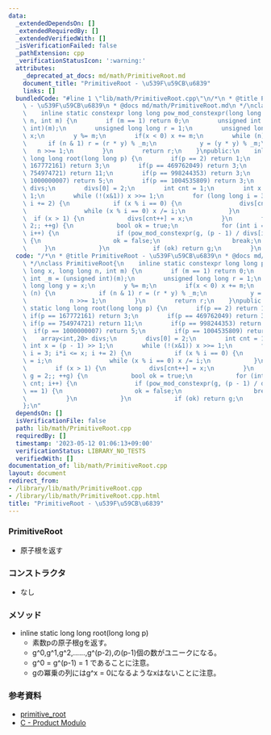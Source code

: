 ```yaml
---
data:
  _extendedDependsOn: []
  _extendedRequiredBy: []
  _extendedVerifiedWith: []
  _isVerificationFailed: false
  _pathExtension: cpp
  _verificationStatusIcon: ':warning:'
  attributes:
    _deprecated_at_docs: md/math/PrimitiveRoot.md
    document_title: "PrimitiveRoot - \u539F\u59CB\u6839"
    links: []
  bundledCode: "#line 1 \"lib/math/PrimitiveRoot.cpp\"\n/*\n * @title PrimitiveRoot\
    \ - \u539F\u59CB\u6839\n * @docs md/math/PrimitiveRoot.md\n */\nclass PrimitiveRoot{\n\
    \    inline static constexpr long long pow_mod_constexpr(long long x, long long\
    \ n, int m) {\n        if (m == 1) return 0;\n        unsigned int _m = (unsigned\
    \ int)(m);\n        unsigned long long r = 1;\n        unsigned long long y =\
    \ x;\n        y %= m;\n        if(x < 0) x += m;\n        while (n) {\n      \
    \      if (n & 1) r = (r * y) % _m;\n            y = (y * y) % _m;\n         \
    \   n >>= 1;\n        }\n        return r;\n    }\npublic:\n    inline static\
    \ long long root(long long p) {\n        if(p == 2) return 1;\n        if(p ==\
    \ 167772161) return 3;\n        if(p == 469762049) return 3;\n        if(p ==\
    \ 754974721) return 11;\n        if(p == 998244353) return 3;\n        if(p ==\
    \ 1000000007) return 5;\n        if(p == 1004535809) return 3;\n        array<int,20>\
    \ divs;\n        divs[0] = 2;\n        int cnt = 1;\n        int x = (p - 1) >>\
    \ 1;\n        while (!(x&1)) x >>= 1;\n        for (long long i = 3; i*i <= x;\
    \ i += 2) {\n            if (x % i == 0) {\n                divs[cnt++] = i;\n\
    \                while (x % i == 0) x /= i;\n            }\n        }\n      \
    \  if (x > 1) {\n            divs[cnt++] = x;\n        }\n        for (int g =\
    \ 2;; ++g) {\n            bool ok = true;\n            for (int i = 0; i < cnt;\
    \ i++) {\n                if (pow_mod_constexpr(g, (p - 1) / divs[i], p) == 1)\
    \ {\n                    ok = false;\n                    break;\n           \
    \     }\n            }\n            if (ok) return g;\n        }\n    }\n};\n"
  code: "/*\n * @title PrimitiveRoot - \u539F\u59CB\u6839\n * @docs md/math/PrimitiveRoot.md\n\
    \ */\nclass PrimitiveRoot{\n    inline static constexpr long long pow_mod_constexpr(long\
    \ long x, long long n, int m) {\n        if (m == 1) return 0;\n        unsigned\
    \ int _m = (unsigned int)(m);\n        unsigned long long r = 1;\n        unsigned\
    \ long long y = x;\n        y %= m;\n        if(x < 0) x += m;\n        while\
    \ (n) {\n            if (n & 1) r = (r * y) % _m;\n            y = (y * y) % _m;\n\
    \            n >>= 1;\n        }\n        return r;\n    }\npublic:\n    inline\
    \ static long long root(long long p) {\n        if(p == 2) return 1;\n       \
    \ if(p == 167772161) return 3;\n        if(p == 469762049) return 3;\n       \
    \ if(p == 754974721) return 11;\n        if(p == 998244353) return 3;\n      \
    \  if(p == 1000000007) return 5;\n        if(p == 1004535809) return 3;\n    \
    \    array<int,20> divs;\n        divs[0] = 2;\n        int cnt = 1;\n       \
    \ int x = (p - 1) >> 1;\n        while (!(x&1)) x >>= 1;\n        for (long long\
    \ i = 3; i*i <= x; i += 2) {\n            if (x % i == 0) {\n                divs[cnt++]\
    \ = i;\n                while (x % i == 0) x /= i;\n            }\n        }\n\
    \        if (x > 1) {\n            divs[cnt++] = x;\n        }\n        for (int\
    \ g = 2;; ++g) {\n            bool ok = true;\n            for (int i = 0; i <\
    \ cnt; i++) {\n                if (pow_mod_constexpr(g, (p - 1) / divs[i], p)\
    \ == 1) {\n                    ok = false;\n                    break;\n     \
    \           }\n            }\n            if (ok) return g;\n        }\n    }\n\
    };\n"
  dependsOn: []
  isVerificationFile: false
  path: lib/math/PrimitiveRoot.cpp
  requiredBy: []
  timestamp: '2023-05-12 01:06:13+09:00'
  verificationStatus: LIBRARY_NO_TESTS
  verifiedWith: []
documentation_of: lib/math/PrimitiveRoot.cpp
layout: document
redirect_from:
- /library/lib/math/PrimitiveRoot.cpp
- /library/lib/math/PrimitiveRoot.cpp.html
title: "PrimitiveRoot - \u539F\u59CB\u6839"
---
```

### PrimitiveRoot
- 原子根を返す

### コンストラクタ
- なし

### メソッド
- inline static long long root(long long p)
  - 素数pの原子根gを返す。
  - g^0,g^1,g^2,......,g^(p-2),の(p-1)個の数がユニークになる。
  - g^0 = g^(p-1) = 1 であることに注意。
  - gの冪乗の列にはg^x = 0になるようなxはないことに注意。

### 参考資料
- [primitive_root](https://qiita.com/R_olldIce/items/ff38ece900dd41d7178e#2-primitive_root)
- [C - Product Modulo](https://atcoder.jp/contests/agc047/submissions/21743413)
